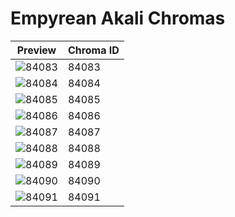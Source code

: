 # Empyrean Akali Chromas

| Preview | Chroma ID |
|---------|-----------|
| ![84083](https://raw.communitydragon.org/latest/plugins/rcp-be-lol-game-data/global/default/v1/champion-chroma-images/84/84083.png) | 84083 |
| ![84084](https://raw.communitydragon.org/latest/plugins/rcp-be-lol-game-data/global/default/v1/champion-chroma-images/84/84084.png) | 84084 |
| ![84085](https://raw.communitydragon.org/latest/plugins/rcp-be-lol-game-data/global/default/v1/champion-chroma-images/84/84085.png) | 84085 |
| ![84086](https://raw.communitydragon.org/latest/plugins/rcp-be-lol-game-data/global/default/v1/champion-chroma-images/84/84086.png) | 84086 |
| ![84087](https://raw.communitydragon.org/latest/plugins/rcp-be-lol-game-data/global/default/v1/champion-chroma-images/84/84087.png) | 84087 |
| ![84088](https://raw.communitydragon.org/latest/plugins/rcp-be-lol-game-data/global/default/v1/champion-chroma-images/84/84088.png) | 84088 |
| ![84089](https://raw.communitydragon.org/latest/plugins/rcp-be-lol-game-data/global/default/v1/champion-chroma-images/84/84089.png) | 84089 |
| ![84090](https://raw.communitydragon.org/latest/plugins/rcp-be-lol-game-data/global/default/v1/champion-chroma-images/84/84090.png) | 84090 |
| ![84091](https://raw.communitydragon.org/latest/plugins/rcp-be-lol-game-data/global/default/v1/champion-chroma-images/84/84091.png) | 84091 |